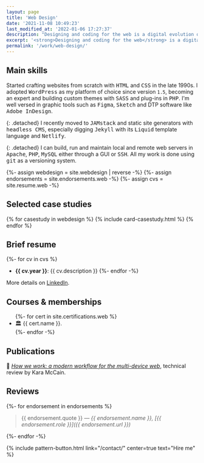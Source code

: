 ```yaml
---
layout: page
title: 'Web Design'
date: '2021-11-08 10:49:23'
last_modified_at: '2022-01-06 17:27:37'
description: "Designing and coding for the web is a digital evolution of my past experience with the printed page. I strive for accessibility and sustainability through exceptional optimization."
excerpt: '<strong>Designing and coding for the web</strong> is a digital evolution of my past experience with the printed page. My main focus is <strong>ethic and sustainable design</strong>, obtained through a relentless optimization of web performance. All my recent websites have a Pagespeed rank of <code>100</code> on all grades, including SEO and accessibility.'
permalink: '/work/web-design/'
---
```

## Main skills

Started crafting websites from scratch with <kbd>HTML</kbd> and <kbd>CSS</kbd> in the late 1990s. I adopted <kbd>WordPress</kbd> as my platform of choice since version `1.5`, becoming an expert and building custom themes with <kbd>SASS</kbd> and plug-ins in <kbd>PHP</kbd>. I'm well versed in graphic tools such as <kbd>Figma</kbd>, <kbd>Sketch</kbd> and DTP software like <kbd>Adobe InDesign</kbd>.

{: .detached}
I recently moved to <kbd>JAMstack</kbd> and static site generators with <kbd>headless CMS</kbd>, especially digging <kbd>Jekyll</kbd> with its <kbd>Liquid</kbd> template language and <kbd>Netlify</kbd>.

{: .detached}
I can build, run and maintain local and remote web servers in <kbd>Apache</kbd>, <kbd>PHP</kbd>, <kbd>MySQL</kbd> either through a GUI or <kbd>SSH</kbd>. All my work is done using <kbd>git</kbd> as a versioning system. 

<section class="h-feed m2m-entry my-5 pb-3">
{%- assign webdesign = site.webdesign | reverse -%}
{%- assign endorsements = site.endorsements.web -%}
{%- assign cvs = site.resume.web -%}
  <h2 class="p-name h1 fs-1 text-center text-uppercase m2m-text-rotate my-5">Selected case studies</h2>
  <div class="card-group">
    <div class="h-feed row row-cols-1 row-cols-sm-2 g-4">
    {% for casestudy in webdesign %}
    {% include card-casestudy.html %}
    {% endfor %}
    </div>
  </div>
</section>

## Brief resume

{%- for cv in cvs %}
  - **{{ cv.year }}**: {{ cv.description }}
{%- endfor -%}

More details on <a href="https://www.linkedin.com/in/minutes2mid/" target="_blank">LinkedIn</a>.

## Courses &amp; memberships

<ul class="list-group list-group-flush ps-0">
  {%- for cert in site.certifications.web %}
  <li class="list-group-item my-0 ps-0 pb-3"><span class="pe-1">🏛</span> {{ cert.name }}.</li>
  {%- endfor -%}
</ul>

## Publications

<span class="pe-1">📒</span> [_How we work: a modern workflow for the multi-device web_](https://medium.com/ui-farm/how-we-work-a-modern-workflow-for-the-multi-device-web-4e0dcb081b5b), technical review by Kara McCain.

## Reviews

{%- for endorsement in endorsements %}

> {{ endorsement.quote }}
> <cite>&mdash; {{ endorsement.name }}, [{{ endorsement.role }}]({{ endorsement.url }})</cite>

{%- endfor -%}

{% include pattern-button.html link="/contact/" center=true text="Hire me" %}